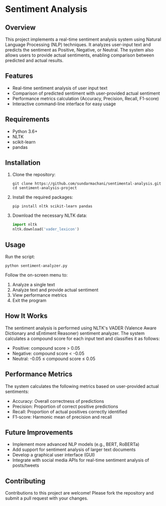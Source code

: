 # Sentiment Analysis

## Overview

This project implements a real-time sentiment analysis system using Natural Language Processing (NLP) techniques. It analyzes user-input text and predicts the sentiment as Positive, Negative, or Neutral. The system also allows users to provide actual sentiments, enabling comparison between predicted and actual results.

## Features

- Real-time sentiment analysis of user input text
- Comparison of predicted sentiment with user-provided actual sentiment
- Performance metrics calculation (Accuracy, Precision, Recall, F1-score)
- Interactive command-line interface for easy usage

## Requirements

- Python 3.6+
- NLTK
- scikit-learn
- pandas

## Installation

1. Clone the repository:
   ```
   git clone https://github.com/sundarmachani/sentimental-analysis.git
   cd sentiment-analysis-project
   ```

2. Install the required packages:
   ```
   pip install nltk scikit-learn pandas
   ```

3. Download the necessary NLTK data:
   ```python
   import nltk
   nltk.download('vader_lexicon')
   ```

## Usage

Run the script:
```
python sentiment-analyzer.py
```

Follow the on-screen menu to:
1. Analyze a single text
2. Analyze text and provide actual sentiment
3. View performance metrics
4. Exit the program

## How It Works

The sentiment analysis is performed using NLTK's VADER (Valence Aware Dictionary and sEntiment Reasoner) sentiment analyzer. The system calculates a compound score for each input text and classifies it as follows:
- Positive: compound score > 0.05
- Negative: compound score < -0.05
- Neutral: -0.05 ≤ compound score ≤ 0.05

## Performance Metrics

The system calculates the following metrics based on user-provided actual sentiments:
- Accuracy: Overall correctness of predictions
- Precision: Proportion of correct positive predictions
- Recall: Proportion of actual positives correctly identified
- F1-score: Harmonic mean of precision and recall

## Future Improvements

- Implement more advanced NLP models (e.g., BERT, RoBERTa)
- Add support for sentiment analysis of larger text documents
- Develop a graphical user interface (GUI)
- Integrate with social media APIs for real-time sentiment analysis of posts/tweets

## Contributing

Contributions to this project are welcome! Please fork the repository and submit a pull request with your changes.